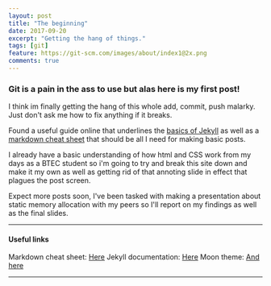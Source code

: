 ```yaml
---
layout: post
title: "The beginning"
date: 2017-09-20
excerpt: "Getting the hang of things."
tags: [git]
feature: https://git-scm.com/images/about/index1@2x.png
comments: true
---
```

### Git is a pain in the ass to use but alas here is my first post!
I think im finally getting the hang of this whole add, commit, push malarky.
Just don't ask me how to fix anything if it breaks.

Found a useful guide online that underlines the [basics of Jekyll](https://jekyllrb.com/docs/posts/) as well as a [markdown cheat sheet](https://github.com/adam-p/markdown-here/wiki/Markdown-Cheatsheet#links)
that should be all I need for making basic posts.

I already have a basic understanding of how html and CSS work from my days as a BTEC student 
so i'm going to try and break this site down and make it my own as well as getting rid of that annoting slide in effect that plagues the post screen.

Expect more posts soon, I've been tasked with making a presentation about static memory allocation
with my peers so I'll report on my findings as well as the final slides.

---

#### Useful links
Markdown cheat sheet: [Here](https://github.com/adam-p/markdown-here/wiki/Markdown-Cheatsheet#links)
Jekyll documentation: [Here](https://jekyllrb.com/docs)
Moon theme: [And here](https://taylantatli.github.io/Moon/)

---

